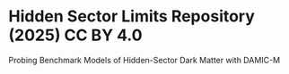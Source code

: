 # Hidden Sector Limits Repository (2025) CC BY 4.0
Probing Benchmark Models of Hidden-Sector Dark Matter with DAMIC-M
